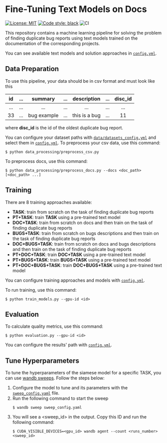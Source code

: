 # Fine-Tuning Text Models on Docs

[![License: MIT](https://img.shields.io/badge/License-MIT-yellow.svg)](https://opensource.org/licenses/MIT)
[![Code style: black](https://img.shields.io/badge/code%20style-black-000000.svg)](https://github.com/psf/black)
![CI](https://github.com/JetBrains-Research/docs-fine-tuning/actions/workflows/ubuntu-python.yml/badge.svg)


This repository contains a machine learning pipeline for solving the problem of finding duplicate bug reports 
using text models trained on the documentation of the corresponding projects. 

You can see available text models and solution approaches in [`config.yml`](config.yml).

## Data Preparation

To use this pipeline, your data should be in csv format and must look like this 

|  id  | ... |   summary   |  ...  |  description  |  ...  | disc_id |
|:----:|-----|:-----------:|:-----:|:-------------:|:-----:|:-------:|
| ...  | ... |     ...     |  ...  |      ...      |  ...  |   ...   |
|  33  | ... | bug example |  ...  | this is a bug |  ...  |   11    |

where **disc_id** is the id of the oldest duplicate bug report.

You can configure your dataset paths with [`data/datasets_config.yml`](data/datasets_config.yml) and select them in [`config.yml`](config.yml).
To preprocess your csv data, use this command:

```shell
$ python data_processing/preprocess_csv.py
```

To preprocess docs, use this command:
```shell
$ python data_processing/preprocess_docs.py --docs <doc_path> [<doc_path> ...] 
```

## Training

There are 8 training approaches available:

* **TASK**: train from scratch on the task of finding duplicate bug reports
* **PT+TASK**: train **TASK** using a pre-trained text model
* **DOC+TASK**: train from scratch on docs and then train on the task of finding duplicate bug reports
* **BUGS+TASK**: train from scratch on bugs descriptions and then train on the task of finding duplicate bug reports
* **DOC+BUGS+TASK**: train from scratch on docs and bugs descriptions and then train on the task of finding duplicate bug reports
* **PT+DOC+TASK**: train **DOC+TASK** using a pre-trained text model
* **PT+BUGS+TASK**: train **BUGS+TASK** using a pre-trained text model
* **PT+DOC+BUGS+TASK**: train **DOC+BUGS+TASK** using a pre-trained text model

You can configure training approaches and models with [`config.yml`](config.yml).

To run training, use this command:

```shell
$ python train_models.py --gpu-id <id>
```

## Evaluation

To calculate quality metrics, use this command:

```shell
$ python evaluation.py --gpu-id <id>
```

You can configure the results' path with [`config.yml`](config.yml).

## Tune Hyperparameters

To tune the hyperparameters of the siamese model for a specific TASK, you can use [wandb sweeps](https://docs.wandb.ai/guides/sweeps). Follow the steps below:

1. Configure the model to tune and its parameters with the [`sweep_config.yaml`](sweep_config.yaml) file.
2. Run the following command to start the sweep
   ```shell
   $ wandb sweep sweep_config.yaml
   ```
3. You will see a <sweep_id> in the output. Copy this ID and run the following command:
   ```shell
   $ CUDA_VISIBLE_DEVICES=<gpu_id> wandb agent --count <runs_number> <sweep_id>
   ```
